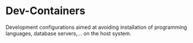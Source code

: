 # Dev-Containers

Development configurations aimed at avoiding installation of programming languages, database servers,... on the host system.
